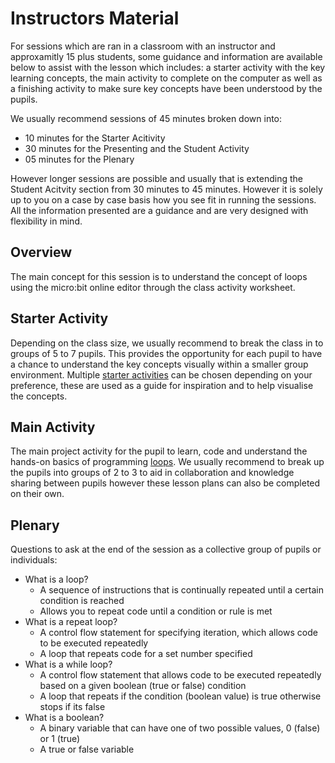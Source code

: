 # Instructors Material
For sessions which are ran in a classroom with an instructor and approxamitly 15 plus students, some guidance and information are available below to assist with the lesson which includes: a starter activity with the key learning concepts, the main activity to complete on the computer as well as a finishing activity to make sure key concepts have been understood by the pupils.

We usually recommend sessions of 45 minutes broken down into:
* 10 minutes for the Starter Acitivity
* 30 minutes for the Presenting and the Student Activity 
* 05 minutes for the Plenary 

However longer sessions are possible and usually that is extending the Student Acitvity section from 30 minutes to 45 minutes. However it is solely up to you on a case by case basis how you see fit in running the sessions. All the information presented are a guidance and are very designed with flexibility in mind.

## Overview
The main concept for this session is to understand the concept of loops using the micro:bit online editor through the class activity worksheet.

## Starter Activity
Depending on the class size, we usually recommend to break the class in to groups of 5 to 7 pupils. This provides the opportunity for each pupil to have a chance to understand the key concepts visually within a smaller group environment. Multiple [starter activities](StarterActivites) can be chosen depending on your preference, these are used as a guide for inspiration and to help visualise the concepts.

## Main Activity
The main project activity for the pupil to learn, code and understand the hands-on basics of programming [loops](../). We usually recommend to break up the pupils into groups of 2 to 3 to aid in collaboration and knowledge sharing between pupils however these lesson plans can also be completed on their own.

## Plenary
Questions to ask at the end of the session as a collective group of pupils or individuals:
* What is a loop?
    * A sequence of instructions that is continually repeated until a certain condition is reached
    * Allows you to repeat code until a condition or rule is met
* What is a repeat loop?
    * A control flow statement for specifying iteration, which allows code to be executed repeatedly
    * A loop that repeats code for a set number specified
* What is a while loop?
    * A control flow statement that allows code to be executed repeatedly based on a given boolean (true or false) condition
    * A loop that repeats if the condition (boolean value) is true otherwise stops if its false
* What is a boolean?
    * A binary variable that can have one of two possible values, 0 (false) or 1 (true)
    * A true or false variable